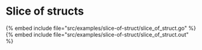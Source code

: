 # Slice of structs

{% embed include file="src/examples/slice-of-struct/slice_of_struct.go" %}
{% embed include file="src/examples/slice-of-struct/slice_of_struct.out" %}


